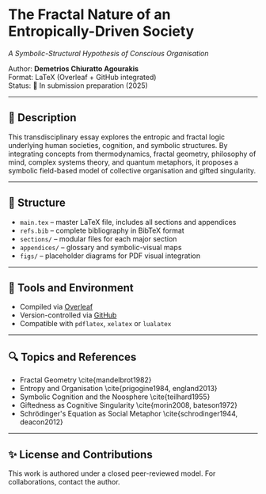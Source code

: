# The Fractal Nature of an Entropically-Driven Society  
*A Symbolic-Structural Hypothesis of Conscious Organisation*

Author: **Demetrios Chiuratto Agourakis**  
Format: LaTeX (Overleaf + GitHub integrated)  
Status: 🧠 In submission preparation (2025)

---

## 🧩 Description

This transdisciplinary essay explores the entropic and fractal logic underlying human societies, cognition, and symbolic structures. By integrating concepts from thermodynamics, fractal geometry, philosophy of mind, complex systems theory, and quantum metaphors, it proposes a symbolic field-based model of collective organisation and gifted singularity.

---

## 📂 Structure

- `main.tex` – master LaTeX file, includes all sections and appendices  
- `refs.bib` – complete bibliography in BibTeX format  
- `sections/` – modular files for each major section  
- `appendices/` – glossary and symbolic-visual maps  
- `figs/` – placeholder diagrams for PDF visual integration  

---

## 🧪 Tools and Environment

- Compiled via [Overleaf](https://www.overleaf.com/)  
- Version-controlled via [GitHub](https://github.com/agourakis82/The-Fractal-Nature-of-an-Entropically-Driven-Society)  
- Compatible with `pdflatex`, `xelatex` or `lualatex`  

---

## 🔍 Topics and References

- Fractal Geometry \cite{mandelbrot1982}  
- Entropy and Organisation \cite{prigogine1984, england2013}  
- Symbolic Cognition and the Noosphere \cite{teilhard1955}  
- Giftedness as Cognitive Singularity \cite{morin2008, bateson1972}  
- Schrödinger's Equation as Social Metaphor \cite{schrodinger1944, deacon2012}  

---

## ✨ License and Contributions

This work is authored under a closed peer-reviewed model. For collaborations, contact the author.
